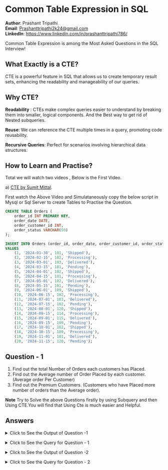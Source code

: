 # Common Table Expression in SQL 


**Author**: Prashant Tripathi <br />
**Email**: Prashanttripathi2k24@gmail.com <br />
**LinkedIn**: https://www.linkedin.com/in/prashanttripathi786/  <br />


Common Table Expression is among the Most Asked Questions in the SQL Interview!

## What Exactly is a CTE?

CTE is a powerful feature in SQL that allows us to create temporary result sets, enhancing the readability and manageability of our queries.

## Why CTE?

**Readability** : CTEs make complex queries easier to understand by breaking them into smaller, logical components. And the Best way to get rid of Nested subqueries.

**Reuse**: We can reference the CTE multiple times in a query, promoting code reusability.

**Recursive Queries**: Perfect for scenarios involving hierarchical data structures.

## How to Learn and Practise?

Total we will watch two videos , Below is the First Video.

a) [CTE by Sumit Mittal](https://www.youtube.com/watch?v=zg9GNdX-Q9g&t=6s).

First watch the Above Video and Simulataneously copy the below script in Mysql or Sql Server to create Tables  to Practise the Question.

``` sql
CREATE TABLE Orders (
    order_id INT PRIMARY KEY,
    order_date DATE,
    order_customer_id INT,
    order_status VARCHAR(50)
);

INSERT INTO Orders (order_id, order_date, order_customer_id, order_status)
VALUES
    (1, '2024-01-30', 101, 'Shipped'),
    (2, '2024-02-15', 102, 'Processing'),
    (3, '2024-03-01', 103, 'Delivered'),
    (4, '2024-03-15', 101, 'Pending'),
    (5, '2024-04-01', 102, 'Shipped'),
    (6, '2024-04-15', 101, 'Processing'),
    (7, '2024-05-01', 102, 'Delivered'), 
    (8, '2024-05-15', 101, 'Pending'),
    (9, '2024-06-01', 109, 'Shipped'),
    (10, '2024-06-15', 102, 'Processing'),
    (11, '2024-07-01', 103, 'Delivered'), 
    (12, '2024-07-15', 102, 'Pending'),
    (13, '2024-08-01', 120, 'Shipped'),
    (14, '2024-08-15', 114, 'Processing'),
    (15, '2024-09-01', 115, 'Delivered'),
    (16, '2024-09-15', 109, 'Pending'),
    (17, '2024-10-01', 102, 'Shipped'),
    (18, '2024-10-15', 109, 'Processing'),
    (19, '2024-11-01', 101, 'Delivered'),
    (20, '2024-11-15', 120, 'Pending');

```
## Question - 1
1) Find out the total Number of Orders each customers has Placed.
2) Find out the Average number of Order Placed by each customer. (Average order Per Customer)
3) Find out the Premium Customers. (Customers who have Placed more number of orders than the Average order).

**Note** Try to Solve the above Questions firstly by using Subquery and then Using CTE.You will find that Using Cte is much easier and Helpful.

## Answers

<details>
  <summary>Click to See the Output of Question -1 </summary>

  ##### Expected Results:
order_customer_id| Total_orders |
------------     |--------------|
101              | 5            |
102	             | 6            |
103	             | 2            |
109	             | 3            |
114	             | 1            |
115	             | 1            |
120	             | 2            |


</details>
</p>

<details>
  <summary>Click to See the  Query for Question - 1 </summary>

``` sql
SELECT ORDER_CUSTOMER_ID, 
COUNT(*) AS Total_orders
FROM ORDERS
GROUP BY order_customer_id;

``` 

  </details>
</p>


<details>
    
  <summary>Click to See the Output of Question -2 </summary>

  Average_order_per_customer|
  --------------------------|
   2                        | 
                  
</details>
</p>


<details>
  <summary>Click to See the  Query for Question - 2 </summary>

  ``` sql
with Total_order (order_customer_id , total_orders) as 
(
SELECT ORDER_CUSTOMER_ID, 
COUNT(*) AS Total_orders
FROM ORDERS
GROUP BY order_customer_id)

select Avg(Total_orders) As Average_order_per_customer
from Total_order;
```

  </details>
</p>


